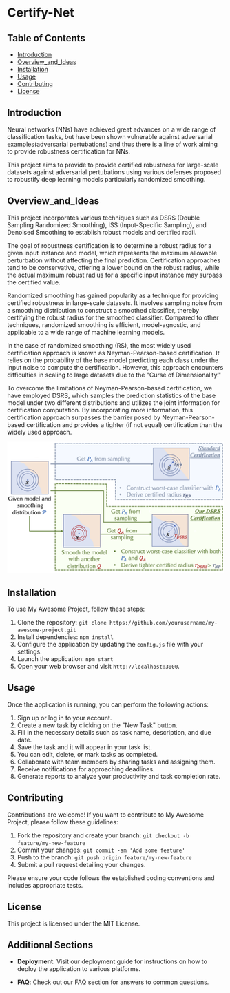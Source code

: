 # Certify-Net

## Table of Contents

- [Introduction](#introduction)
- [Overview_and_Ideas](#overview_and_ideas)
- [Installation](#installation)
- [Usage](#usage)
- [Contributing](#contributing)
- [License](#license)

## Introduction

Neural networks (NNs) have achieved great advances on a wide range of classification tasks, but have been shown vulnerable against adversarial examples(adversarial pertubations) and thus there is a line of work aiming to provide robustness certification for NNs.

This project aims to provide to provide certified robustness for large-scale datasets against adversarial pertubations using various defenses proposed to robustify deep learning models particularly randomized smoothing. 

## Overview_and_Ideas


This project incorporates various techniques such as DSRS (Double Sampling Randomized Smoothing), ISS (Input-Specific Sampling), and Denoised Smoothing to establish robust models and certified radii.

The goal of robustness certification is to determine a robust radius for a given input instance and model, which represents the maximum allowable perturbation without affecting the final prediction. Certification approaches tend to be conservative, offering a lower bound on the robust radius, while the actual maximum robust radius for a specific input instance may surpass the certified value.

Randomized smoothing has gained popularity as a technique for providing certified robustness in large-scale datasets. It involves sampling noise from a smoothing distribution to construct a smoothed classifier, thereby certifying the robust radius for the smoothed classifier. Compared to other techniques, randomized smoothing is efficient, model-agnostic, and applicable to a wide range of machine learning models.

In the case of randomized smoothing (RS), the most widely used certification approach is known as Neyman-Pearson-based certification. It relies on the probability of the base model predicting each class under the input noise to compute the certification. However, this approach encounters difficulties in scaling to large datasets due to the "Curse of Dimensionality."

To overcome the limitations of Neyman-Pearson-based certification, we have employed DSRS, which samples the prediction statistics of the base model under two different distributions and utilizes the joint information for certification computation. By incorporating more information, this certification approach surpasses the barrier posed by Neyman-Pearson-based certification and provides a tighter (if not equal) certification than the widely used approach.

![Figure Demonstrating DSRS and NP approach](images_readme/overall_pipeline.png)



## Installation

To use My Awesome Project, follow these steps:

1. Clone the repository: `git clone https://github.com/yourusername/my-awesome-project.git`
2. Install dependencies: `npm install`
3. Configure the application by updating the `config.js` file with your settings.
4. Launch the application: `npm start`
5. Open your web browser and visit `http://localhost:3000`.

## Usage

Once the application is running, you can perform the following actions:

1. Sign up or log in to your account.
2. Create a new task by clicking on the "New Task" button.
3. Fill in the necessary details such as task name, description, and due date.
4. Save the task and it will appear in your task list.
5. You can edit, delete, or mark tasks as completed.
6. Collaborate with team members by sharing tasks and assigning them.
7. Receive notifications for approaching deadlines.
8. Generate reports to analyze your productivity and task completion rate.

## Contributing

Contributions are welcome! If you want to contribute to My Awesome Project, please follow these guidelines:

1. Fork the repository and create your branch: `git checkout -b feature/my-new-feature`
2. Commit your changes: `git commit -am 'Add some feature'`
3. Push to the branch: `git push origin feature/my-new-feature`
4. Submit a pull request detailing your changes.

Please ensure your code follows the established coding conventions and includes appropriate tests.

## License

This project is licensed under the MIT License.

## Additional Sections

- **Deployment**: Visit our deployment guide for instructions on how to deploy the application to various platforms.
<!-- - **Documentation**: Access the full documentation [here](https://docs.myawesomeproject.com). -->
<!-- - **Changelog**: View the changelog to see the history of changes between versions. -->
- **FAQ**: Check out our FAQ section for answers to common questions.
